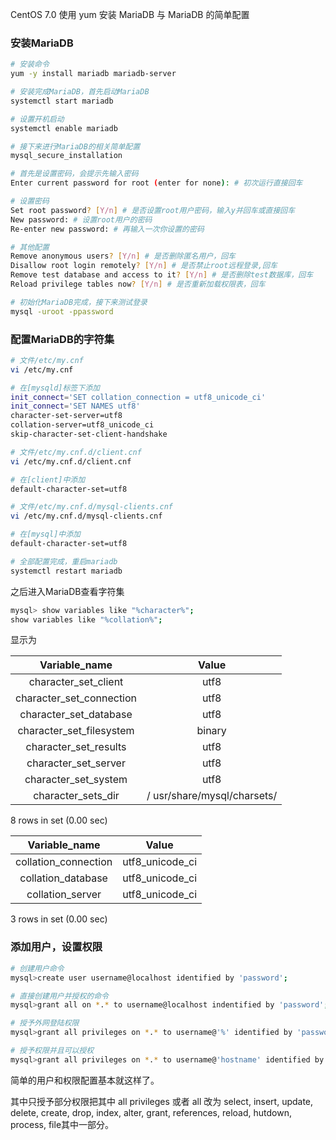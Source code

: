 
CentOS 7.0 使用 yum 安装 MariaDB 与 MariaDB 的简单配置
<!-- more -->

### 安装MariaDB

``` bash
# 安装命令
yum -y install mariadb mariadb-server

# 安装完成MariaDB，首先启动MariaDB
systemctl start mariadb

# 设置开机启动
systemctl enable mariadb

# 接下来进行MariaDB的相关简单配置
mysql_secure_installation

# 首先是设置密码，会提示先输入密码
Enter current password for root (enter for none): # 初次运行直接回车

# 设置密码
Set root password? [Y/n] # 是否设置root用户密码，输入y并回车或直接回车
New password: # 设置root用户的密码
Re-enter new password: # 再输入一次你设置的密码

# 其他配置
Remove anonymous users? [Y/n] # 是否删除匿名用户，回车
Disallow root login remotely? [Y/n] # 是否禁止root远程登录,回车
Remove test database and access to it? [Y/n] # 是否删除test数据库，回车
Reload privilege tables now? [Y/n] # 是否重新加载权限表，回车

# 初始化MariaDB完成，接下来测试登录
mysql -uroot -ppassword
```

### 配置MariaDB的字符集

``` bash
# 文件/etc/my.cnf
vi /etc/my.cnf

# 在[mysqld]标签下添加
init_connect='SET collation_connection = utf8_unicode_ci' 
init_connect='SET NAMES utf8' 
character-set-server=utf8 
collation-server=utf8_unicode_ci 
skip-character-set-client-handshake

# 文件/etc/my.cnf.d/client.cnf
vi /etc/my.cnf.d/client.cnf

# 在[client]中添加
default-character-set=utf8

# 文件/etc/my.cnf.d/mysql-clients.cnf
vi /etc/my.cnf.d/mysql-clients.cnf

# 在[mysql]中添加
default-character-set=utf8

# 全部配置完成，重启mariadb
systemctl restart mariadb
```


之后进入MariaDB查看字符集

``` bash
mysql> show variables like "%character%";
show variables like "%collation%";
```

显示为

| Variable_name | Value |
| :-----------: | :-----------: |
| character_set_client | utf8 |
| character_set_connection | utf8 |
| character_set_database | utf8 |
| character_set_filesystem | binary |
| character_set_results | utf8 |
| character_set_server | utf8 |
| character_set_system | utf8 |
| character_sets_dir | / usr/share/mysql/charsets/ |

8 rows in set (0.00 sec)


| Variable_name | Value |
| :-----------: | :-----------: |
| collation_connection | utf8_unicode_ci |
| collation_database | utf8_unicode_ci |
| collation_server | utf8_unicode_ci |

3 rows in set (0.00 sec)



### 添加用户，设置权限

``` bash
# 创建用户命令
mysql>create user username@localhost identified by 'password';

# 直接创建用户并授权的命令
mysql>grant all on *.* to username@localhost indentified by 'password';

# 授予外网登陆权限 
mysql>grant all privileges on *.* to username@'%' identified by 'password';

# 授予权限并且可以授权
mysql>grant all privileges on *.* to username@'hostname' identified by 'password' with grant option;
```

简单的用户和权限配置基本就这样了。

其中只授予部分权限把其中 all privileges 或者 all 改为 select, insert, update, delete, create, drop, index, alter, grant, references, reload, hutdown, process, file其中一部分。